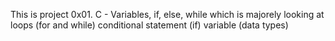 This is project 0x01. C - Variables, if, else, while
which is majorely looking at loops (for and while)
conditional statement (if)
variable (data types)
